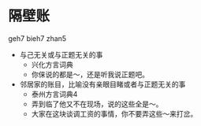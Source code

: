 # 隔壁账
geh7 bieh7 zhan5
+ 与己无关或与正题无关的事
  * 兴化方言词典
  - 你俫说的都是～，还是听我说正题吧。
+ 邻居家的账目，比喻没有亲眼目睹或者与正题无关的事
  * 泰州方言词典4
  - 弄到临了他又不在现场，说的这些全是～。
  - 大家在这块谈调工资的事情，你不要弄这些～来打岔。
